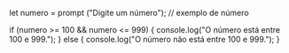  let numero = prompt ("Digite um número");  // exemplo de número
 
  if (numero >= 100 && numero <= 999) {
    console.log("O número está entre 100 e 999.");
  } else {
    console.log("O número não está entre 100 e 999.");
  }
